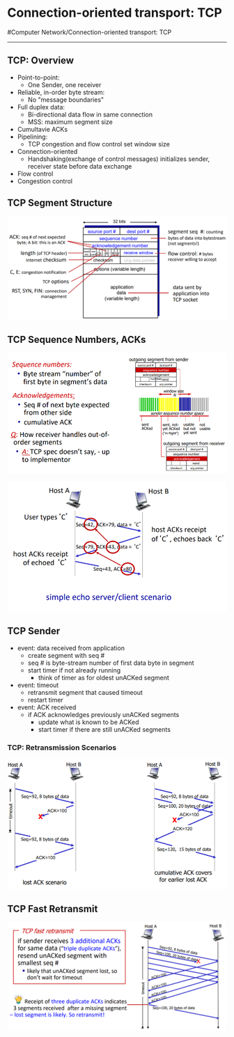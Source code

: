 # Connection-oriented transport: TCP
#Computer Network/Connection-oriented transport: TCP

---

## TCP: Overview
- Point-to-point:
    - One Sender, one receiver
- Reliable, in-order byte stream:
    - No "message boundaries"
- Full duplex data:
    - Bi-directional data flow in same connection
    - MSS: maximum segment size
- Cumultavie ACKs
- Pipelining:
    - TCP congestion and flow control set window size
- Connection-oriented
    - Handshaking(exchange of control messages) initializes sender, receiver state before data exchange
- Flow control
- Congestion control

## TCP Segment Structure

![img](./img/cot_1.PNG)

## TCP Sequence Numbers, ACKs

![img](./img/cot_2.PNG)

![img](./img/cot_3.PNG)

## TCP Sender
- event: data received from application
    - create segment with seq #
    - seq # is byte-stream number of first data byte in segment
    - start timer if not already running
        - think of timer as for oldest unACKed segment
- event: timeout
    - retransmit segment that caused timeout
    - restart timer
- event: ACK received
    - if ACK acknowledges previously unACKed segments
        - update what is known to be ACKed
        - start timer if there are still unACKed segments

### TCP: Retransmission Scenarios

![img](./img/cot_4.PNG)

## TCP Fast Retransmit

![img](./img/cot_5.PNG)